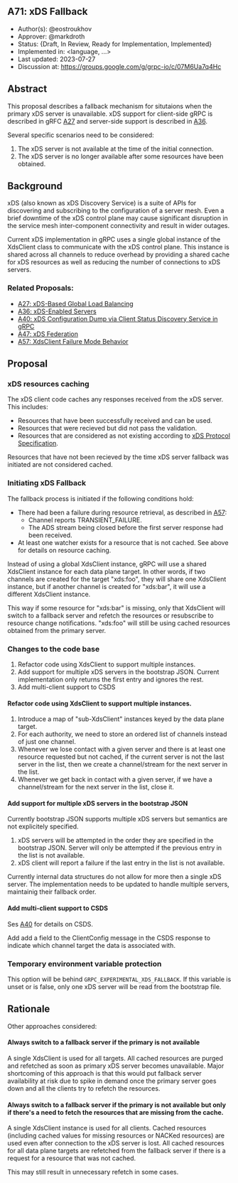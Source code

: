 A71: xDS Fallback
----
* Author(s): @eostroukhov
* Approver: @markdroth
* Status: {Draft, In Review, Ready for Implementation, Implemented}
* Implemented in: <language, ...>
* Last updated: 2023-07-27
* Discussion at: https://groups.google.com/g/grpc-io/c/07M6Ua7q4Hc

## Abstract

This proposal describes a fallback mechanism for situtaions when the primary
xDS server is unavailable. xDS support for client-side gRPC is described
in gRFC [A27][A27] and server-side support is described in [A36][A36].

Several specific scenarios need to be considered:
1. The xDS server is not available at the time of the initial connection.
1. The xDS server is no longer available after some resources have been 
obtained.

## Background

xDS (also known as xDS Discovery Service) is a suite of APIs for discovering
and subscribing to the configuration of a server mesh. Even a brief downtime
of the xDS control plane may cause significant disruption in the service mesh
inter-component connectivity and result in wider outages.

Current xDS implementation in gRPC uses a single global instance of
the XdsClient class to communicate with the xDS control plane. This instance
is shared across all channels to reduce overhead by providing a shared cache
for xDS resources as well as reducing the number of connections to xDS servers.

### Related Proposals: 
* [A27: xDS-Based Global Load Balancing][A27]
* [A36: xDS-Enabled Servers][A36]
* [A40: xDS Configuration Dump via Client Status Discovery Service in gRPC][A40]
* [A47: xDS Federation][A47]
* [A57: XdsClient Failure Mode Behavior][A57]

[A27]: A27-xds-global-load-balancing.md
[A36]: A36-xds-for-servers.md
[A40]: A40-csds-support.md
[A47]: A47-xds-federation.md
[A57]: A57-xds-client-failure-mode-behavior.md

## Proposal

### xDS resources caching

The xDS client code caches any responses received from the xDS server. This
includes:
- Resources that have been successfully received and can be used.
- Resources that were recieved but did not pass the validation.
- Resources that are considered as not existing according
    to [xDS Protocol Specification][resource-does-not-exist].

Resources that have not been recieved by the time xDS server fallback was
initiated are not considered cached.

[resource-does-not-exist]: https://www.envoyproxy.io/docs/envoy/latest/api-docs/xds_protocol#knowing-when-a-requested-resource-does-not-exist

### Initiating xDS Fallback

The fallback process is initiated if the following conditions hold:

* There had been a failure during resource retrieval, as described in [A57]:
    - Channel reports TRANSIENT_FAILURE.
    - The ADS stream being closed before the first server response had been
      received.
* At least one watcher exists for a resource that is not cached. See above
    for details on resource caching.

Instead of using a global XdsClient instance, gRPC will use a shared XdsClient
instance for each data plane target.  In other words, if two channels are
created for the target "xds:foo", they will share one XdsClient instance, but
if another channel is created for "xds:bar", it will use a different XdsClient
instance.

This way if some resource for "xds:bar" is missing, only that XdsClient will
switch to a fallback server and refetch the resources or resubscribe
to resource change notifications. "xds:foo" will still be using cached resources
obtained from the primary server.

### Changes to the code base

1. Refactor code using XdsClient to support multiple instances. 
1. Add support for multiple xDS servers in the bootstrap JSON. Current
    implementation only returns the first entry and ignores the rest.
1. Add multi-client support to CSDS

#### Refactor code using XdsClient to support multiple instances.

1. Introduce a map of "sub-XdsClient" instances keyed by the data plane
    target.
1. For each authority, we need to store an ordered list of channels instead
    of just one channel.
1. Whenever we lose contact with a given server and there is at least one
    resource requested but not cached, if the current server is not the
    last server in the list, then we create a channel/stream for the next
    server in the list.
1. Whenever we get back in contact with a given server, if we have
    a channel/stream for the next server in the list, close it.

#### Add support for multiple xDS servers in the bootstrap JSON

Currently bootstrap JSON supports multiple xDS servers but semantics are not
explicitely specified.

1. xDS servers will be attempted in the order they are specified in
    the bootstrap JSON. Server will only be attempted if the previous entry in
    the list is not available.
1. xDS client will report a failure if the last entry in the list is not
    available.

Currently internal data structures do not allow for more then a single xDS
server. The implementation needs to be updated to handle multiple servers,
maintainig their fallback order.

#### Add multi-client support to CSDS

Ses [A40] for details on CSDS.

Add add a field to the ClientConfig message in the CSDS response to indicate
which channel target the data is associated with.

### Temporary environment variable protection

This option will be behind `GRPC_EXPERIMENTAL_XDS_FALLBACK`. If this variable
is unset or is false, only one xDS server will be read from the bootstrap
file. 

## Rationale

Other approaches considered:

#### Always switch to a fallback server if the primary is not available

A single XdsClient is used for all targets. All cached resources are purged and
refetched as soon as primary xDS server becomes unavailable. Major shortcoming
of this approach is that this would put fallback server availability at risk
due to spike in demand once the primary server goes down and all the clients
try to refetch the resources.

#### Always switch to a fallback server if the primary is not available but only if there's a need to fetch the resources that are missing from the cache.

A single XdsClient instance is used for all clients. Cached resources
(including cached values for missing resources or NACKed resources) are used
even after connection to the xDS server is lost. All cached resources for all
data plane targets are refetched from the fallback server if there is a request
for a resource that was not cached.

This may still result in unnecessary refetch in some cases.
